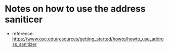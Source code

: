 # Notes on how to use the address saniticer

 - reference: https://www.osc.edu/resources/getting_started/howto/howto_use_address_sanitizer
